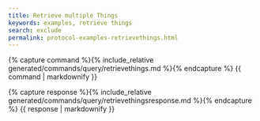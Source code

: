 ```yaml
---
title: Retrieve multiple Things
keywords: examples, retrieve things
search: exclude
permalink: protocol-examples-retrievethings.html
---
```


{% capture command %}{% include_relative generated/commands/query/retrievethings.md %}{% endcapture %}
{{ command | markdownify }}

{% capture response %}{% include_relative generated/commands/query/retrievethingsresponse.md %}{% endcapture %}
{{ response | markdownify }}


